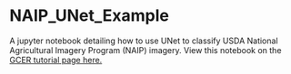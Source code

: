 # NAIP_UNet_Example
A jupyter notebook detailing how to use UNet to classify USDA National Agricultural Imagery Program (NAIP) imagery. View this notebook on the [GCER tutorial page here.](https://vsmartins.github.io/gcersat/docs/deeplearning/unet_class.html)
